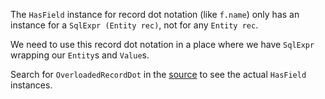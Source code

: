 The `HasField` instance for record dot notation (like `f.name`) only has an instance for a `SqlExpr (Entity rec)`, not for any `Entity rec`.

We need to use this record dot notation in a place where we have `SqlExpr` wrapping our `Entity`s and `Value`s.

Search for `OverloadedRecordDot` in the [source](https://hackage.haskell.org/package/esqueleto-3.5.13.0/docs/src/Database.Esqueleto.Internal.Internal.html) to see the actual `HasField` instances.

